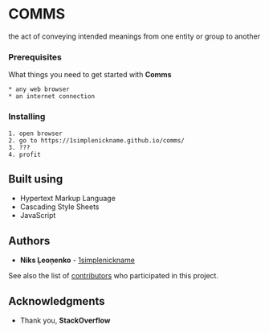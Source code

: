 # COMMS
 the act of conveying intended meanings from one entity or group to another

### Prerequisites

What things you need to get started with **Comms**

```
* any web browser
* an internet connection
```

### Installing

```
1. open browser
2. go to https://1simplenickname.github.io/comms/
3. ???
4. profit
```

## Built using

* Hypertext Markup Language 
* Cascading Style Sheets
* JavaScript

## Authors

* **Niks Ļeoņenko** - [1simplenickname](https://github.com/1simplenickname)

See also the list of [contributors](https://github.com/1simplenickname/comms/contributors) who participated in this project.

## Acknowledgments

* Thank you, **StackOverflow**
